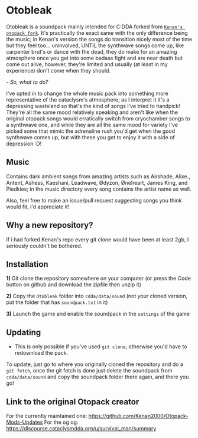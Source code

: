 # Otobleak
Otobleak is a soundpack mainly intended for C:DDA forked from [`Kenan's otopack fork`](https://github.com/Kenan2000/Otopack-Mods-Updates). It's practically the exact same with the only difference being the music; in Kenan's version the songs do transition nicely most of the time but they feel too... uninvolved, UNTIL the synthwave songs come up, like carpenter brut's or dance with the dead, they do make for an amazing atmosphere once you get into some badass fight and are near death but come out alive, however, they're limited and usually (at least in my experience) don't come when they should.

*- So, what to do?*

I've opted in to change the whole music pack into something more representative of the cataclysm's atmosphere; as I interpret it it's a depressing wasteland so that's the kind of songs I've tried to handpick! They're all the same mood relatively speaking and aren't like when the original otopack songs would erratically switch from cryochamber songs to a synthwave one, and while they are all the same mood for variety I've picked some that mimic the adrenaline rush you'd get when the good synthwave comes up, but with these you get to enjoy it with a side of depression :D!

## Music 
Contains dark ambient songs from amazing artists such as Airshade, Alixe., Antent, Ashess, Kaeshani, Leadwave, Ødyzon, Øneheart, James King, and Piedkies; in the music directory every song contains the artist name as well.

Also, feel free to make an issue/pull request suggesting songs you think would fit, i'd appreciate it!

## Why a new repository?
If i had forked Kenan's repo every git clone would have been at least 2gb, I seriously couldn't be bothered.

## Installation
**1)** Git clone the repository somewhere on your computer (or press the Code button on github and download the zipfile then unzip it)

**2)** Copy the `Otobleak` folder into `cdda/data/sound` (not your cloned version, put the folder that has `soundpack.txt` in it)

**3)** Launch the game and enable the soundpack in the `settings` of the game

## Updating
- This is only possible if you've used `git clone`, otherwise you'd have to redownload the pack.

To update, just go to where you originally cloned the repository and do a `git fetch`, once the git fetch is done just delete the soundpack from `cdda/data/sound` and copy the soundpack folder there again, and there you go!

## Link to the original Otopack creator
For the currently maintained one: https://github.com/Kenan2000/Otopack-Mods-Updates
For the og og: https://discourse.cataclysmdda.org/u/survival_man/summary
